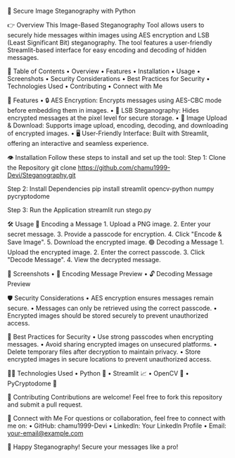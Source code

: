 🌟 Secure Image Steganography with Python


👉 Overview
This Image-Based Steganography Tool allows users to securely hide messages within images using AES encryption and LSB (Least Significant Bit) steganography. The tool features a user-friendly Streamlit-based interface for easy encoding and decoding of hidden messages.


📖 Table of Contents
	• Overview
	• Features
	• Installation
	• Usage
	• Screenshots
	• Security Considerations
	• Best Practices for Security
	• Technologies Used
	• Contributing
	• Connect with Me


💪 Features
	• 🔒 AES Encryption: Encrypts messages using AES-CBC mode before embedding them in images.
	• 🎨 LSB Steganography: Hides encrypted messages at the pixel level for secure storage.
	• 📂 Image Upload & Download: Supports image upload, encoding, decoding, and downloading of encrypted images.
	• 🖥️ User-Friendly Interface: Built with Streamlit, offering an interactive and seamless experience.


👁 Installation
Follow these steps to install and set up the tool:
Step 1: Clone the Repository
git clone https://github.com/chamu1999-Devi/Steganography.git

Step 2: Install Dependencies
pip install streamlit opencv-python numpy pycryptodome

Step 3: Run the Application
streamlit run stego.py



🛠️ Usage
🔵 Encoding a Message
	1. Upload a PNG image.
	2. Enter your secret message.
	3. Provide a passcode for encryption.
	4. Click "Encode & Save Image".
	5. Download the encrypted image.
🟢 Decoding a Message
	1. Upload the encrypted image.
	2. Enter the correct passcode.
	3. Click "Decode Message".
	4. View the decrypted message.


📸 Screenshots
	• 🌟 Encoding Message Preview
	• 🔓 Decoding Message Preview


🛡️ Security Considerations
	• AES encryption ensures messages remain secure.
	• Messages can only be retrieved using the correct passcode.
	• Encrypted images should be stored securely to prevent unauthorized access.


🔐 Best Practices for Security
	• Use strong passcodes when encrypting messages.
	• Avoid sharing encrypted images on unsecured platforms.
	• Delete temporary files after decryption to maintain privacy.
	• Store encrypted images in secure locations to prevent unauthorized access.


👨‍💻 Technologies Used
	• Python 🐍
	• Streamlit 📈
	• OpenCV 🎥
	• PyCryptodome 🔑


🤝 Contributing
Contributions are welcome! Feel free to fork this repository and submit a pull request.


👤 Connect with Me
For questions or collaboration, feel free to connect with me on:
	• GitHub: chamu1999-Devi
	• LinkedIn: Your LinkedIn Profile
	• Email: your-email@example.com


🚀 Happy Steganography! Secure your messages like a pro!
